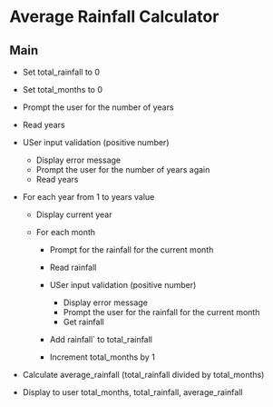 # Average Rainfall Calculator

## Main
- Set total_rainfall to 0
- Set total_months to 0

- Prompt the user for the number of years
- Read years

- USer input validation (positive number)
  - Display error message
  - Prompt the user for the number of years again
  - Read years

- For each year from 1 to years value
  - Display current year

  - For each month
    - Prompt for the rainfall for the current month
    - Read rainfall

    - USer input validation (positive number)
      - Display error message
      - Prompt the user for the rainfall for the current month
      - Get rainfall

    - Add rainfall` to total_rainfall
    - Increment total_months by 1

- Calculate average_rainfall (total_rainfall divided by total_months)

- Display to user total_months, total_rainfall, average_rainfall
